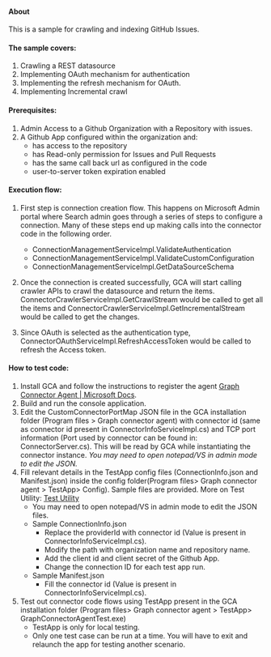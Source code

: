#### About
This is a sample for crawling and indexing GitHub Issues.

#### The sample covers:
1. Crawling a REST datasource
2. Implementing OAuth mechanism for authentication
3. Implementing the refresh mechanism for OAuth.
4. Implementing Incremental crawl

#### Prerequisites:
1. Admin Access to a Github Organization with a Repository with issues.
2. A Github App configured within the organization and:
	- has access to the repository
	- has Read-only permission for Issues and Pull Requests
	- has the same call back url as configured in the code
	- user-to-server token expiration enabled
	
#### Execution flow:
1. First step is connection creation flow. This happens on Microsoft Admin portal where Search admin goes through a series of steps to configure a connection. Many of these steps end up making calls into the connector code in the following order.
	- ConnectionManagementServiceImpl.ValidateAuthentication
	- ConnectionManagementServiceImpl.ValidateCustomConfiguration
	- ConnectionManagementServiceImpl.GetDataSourceSchema

2. Once the connection is created successfully, GCA will start calling crawler APIs to crawl the datasource and return the items. ConnectorCrawlerServiceImpl.GetCrawlStream would be called to get all the items and ConnectorCrawlerServiceImpl.GetIncrementalStream would be called to get the changes.

3. Since OAuth is selected as the authentication type, ConnectorOAuthServiceImpl.RefreshAccessToken would be called to refresh the Access token.

#### How to test code:
1. Install GCA and follow the instructions to register the agent [Graph Connector Agent | Microsoft Docs](https://learn.microsoft.com/en-us/MicrosoftSearch/graph-connector-agent "Graph Connector Agent | Microsoft Docs").
2. Build and run the console application.
3. Edit the CustomConnectorPortMap JSON file in the GCA installation folder (Program files > Graph connector agent) with connector id (same as connector id present in ConnectorInfoServiceImpl.cs) and TCP port information (Port used by connector can be found in: ConnectorServer.cs). This will be read by GCA while instantiating the connector instance. *You may need to open notepad/VS in admin mode to edit the JSON.*
4. Fill relevant details in the TestApp config files (ConnectionInfo.json and Manifest.json) inside the config folder(Program files> Graph connector agent > TestApp> Config). Sample files are provided. More on Test Utility: [Test Utility](https://learn.microsoft.com/en-us/graph/custom-connector-sdk-testapp "Test Utility") 
	- You may need to open notepad/VS in admin mode to edit the JSON files.
	- Sample ConnectionInfo.json
		- Replace the providerId with connector id (Value is present in ConnectorInfoServiceImpl.cs).
		- Modify the path with organization name and repository name.
		- Add the client id and client secret of the Github App.
		- Change the connection ID for each test app run.
	- Sample Manifest.json
		- Fill the connector id (Value is present in ConnectorInfoServiceImpl.cs).
5. Test out connector code flows using TestApp present in the GCA installation folder (Program files> Graph connector agent > TestApp> GraphConnectorAgentTest.exe)
	- TestApp is only for local testing.
	- Only one test case can be run at a time. You will have to exit and relaunch the app for testing another scenario.